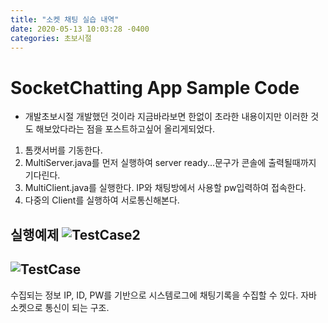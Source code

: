 ```yaml
---
title: "소켓 채팅 실습 내역"
date: 2020-05-13 10:03:28 -0400
categories: 초보시절
---
```



# SocketChatting App Sample Code

 - 개발초보시절 개발했던 것이라 지금바라보면 한없이 초라한 내용이지만 이러한 것도 해보았다라는 점을 포스트하고싶어 올리게되었다.

1. 톰캣서버를 기동한다.
2. MultiServer.java를 먼저 실행하여 server ready...문구가 콘솔에 출력될때까지 기다린다.
3. MultiClient.java를 실행한다. IP와 채팅방에서 사용할 pw입력하여 접속한다.
4. 다중의 Client를 실행하여 서로통신해본다.

실행예제
![TestCase2](https://user-images.githubusercontent.com/12209348/81933760-db47de80-9628-11ea-9232-42c043209ef8.jpg)
 - 
![TestCase](https://user-images.githubusercontent.com/12209348/81933767-dc790b80-9628-11ea-83b2-f9a723cd6718.jpg)
 - 
 
 수집되는 정보 IP, ID, PW를 기반으로 시스템로그에 채팅기록을 수집할 수 있다.
 자바 소켓으로 통신이 되는 구조.
